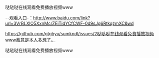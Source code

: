 哒哒哒在线观看免费播放视频www

--观看入口-：http://www.baidu.com/link?url=3VrBLXlO5XxnMcrZEiTidYCfCWF-0d9sJg6RtkqzmXC&wd

https://github.com/gtghyu/sumkndl/issues/2哒哒哒在线观看免费播放视频www蓄意是本人多想了。

哒哒哒在线观看免费播放视频www
